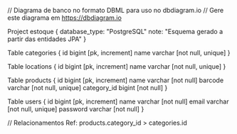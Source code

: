 // Diagrama de banco no formato DBML para uso no dbdiagram.io
// Gere este diagrama em https://dbdiagram.io

Project estoque {
  database_type: "PostgreSQL"
  note: "Esquema gerado a partir das entidades JPA"
}

Table categories {
  id bigint [pk, increment]
  name varchar [not null, unique]
}

Table locations {
  id bigint [pk, increment]
  name varchar [not null, unique]
}

Table products {
  id bigint [pk, increment]
  name varchar [not null]
  barcode varchar [not null, unique]
  category_id bigint [not null]
}

Table users {
  id bigint [pk, increment]
  name varchar [not null]
  email varchar [not null, unique]
  password varchar [not null]
}

// Relacionamentos
Ref: products.category_id > categories.id
